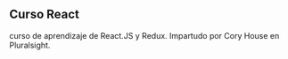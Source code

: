 Curso React
------------------
curso de aprendizaje de React.JS y Redux. Impartudo por Cory House en Pluralsight.
